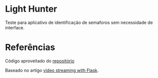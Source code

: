 Light Hunter
=====================

Teste para aplicativo de identificação de semaforos sem necessidade de interface.

Referências
=====================

Código aproveitado do [repositório](http://github.com/miguelgrinberg/flask-video-streaming) 

Baseado no artigo [video streaming with Flask](http://blog.miguelgrinberg.com/post/video-streaming-with-flask).
